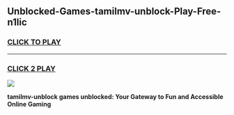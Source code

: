 
## Unblocked-Games-tamilmv-unblock-Play-Free-n1lic
<h3>
<a href="https://premium76.site?title=tamilmv-unblock&ref=23A">CLICK TO PLAY</a></h3>
<hr>

<h3>
<a href="https://premium76.site?title=tamilmv-unblock&ref=23A">CLICK 2 PLAY</a>
  
</h3>

<a href="https://premium76.site?title=tamilmv-unblock&ref=23A"><img src="https://clearcache.store/games.png"></a>


**tamilmv-unblock games unblocked: Your Gateway to Fun and Accessible Online Gaming**
